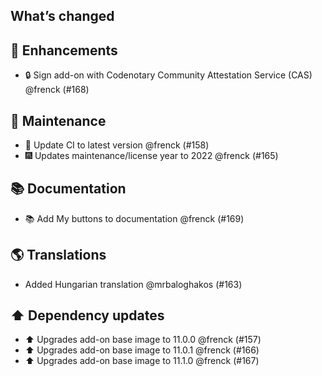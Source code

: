 ## What’s changed

## 🚀 Enhancements

- 🔒 Sign add-on with Codenotary Community Attestation Service (CAS) @frenck (#168)

## 🧰 Maintenance

- 🚀 Update CI to latest version @frenck (#158)
- 🎆 Updates maintenance/license year to 2022 @frenck (#165)

## 📚 Documentation

- 📚 Add My buttons to documentation @frenck (#169)

## 🌎 Translations

- Added Hungarian translation @mrbaloghakos (#163)

## ⬆️ Dependency updates

- ⬆️ Upgrades add-on base image to 11.0.0 @frenck (#157)
- ⬆️ Upgrades add-on base image to 11.0.1 @frenck (#166)
- ⬆️ Upgrades add-on base image to 11.1.0 @frenck (#167)
